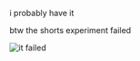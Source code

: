 i probably have it

btw the shorts experiment failed

![it failed](https://c.tenor.com/wYz7SzJgEvcAAAAC/it-didnt-work-failed.gif)
